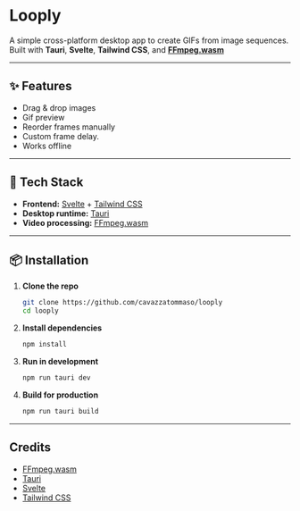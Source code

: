 # Looply

A simple cross-platform desktop app to create GIFs from image sequences.  
Built with **Tauri**, **Svelte**, **Tailwind CSS**, and **[FFmpeg.wasm](https://github.com/ffmpegwasm/ffmpeg.wasm)**

---

## ✨ Features

- Drag & drop images
- Gif preview
- Reorder frames manually
- Custom frame delay.
- Works offline

---

## 🚀 Tech Stack

- **Frontend:** [Svelte](https://svelte.dev/) + [Tailwind CSS](https://tailwindcss.com/)
- **Desktop runtime:** [Tauri](https://tauri.app/)
- **Video processing:** [FFmpeg.wasm](https://github.com/ffmpegwasm/ffmpeg.wasm)

---

## 📦 Installation

1. **Clone the repo**
   ```bash
   git clone https://github.com/cavazzatommaso/looply
   cd looply
   ```

2. **Install dependencies**
   ```bash
   npm install
   ```

3. **Run in development**
   ```bash
   npm run tauri dev
   ```

4. **Build for production**
   ```bash
   npm run tauri build
   ```

---


## Credits

- [FFmpeg.wasm](https://github.com/ffmpegwasm/ffmpeg.wasm)
- [Tauri](https://tauri.app/)
- [Svelte](https://svelte.dev/)
- [Tailwind CSS](https://tailwindcss.com/)
